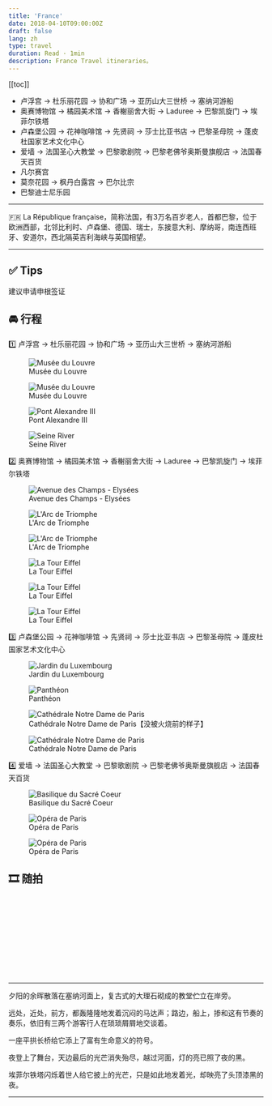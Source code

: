 ```yaml
---
title: 'France'
date: 2018-04-10T09:00:00Z
draft: false
lang: zh
type: travel
duration: Read · 1min
description: France Travel itineraries。
---
```


[[toc]]

- 卢浮宫 → 杜乐丽花园 → 协和广场 → 亚历山大三世桥 → 塞纳河游船
- 奥赛博物馆 → 橘园美术馆 → 香榭丽舍大街 → Laduree → 巴黎凯旋门 → 埃菲尔铁塔
- 卢森堡公园 → 花神咖啡馆 → 先贤祠 → 莎士比亚书店 → 巴黎圣母院 → 蓬皮杜国家艺术文化中心
- 爱墙 → 法国圣心大教堂 → 巴黎歌剧院 → 巴黎老佛爷奥斯曼旗舰店 → 法国春天百货
- 凡尔赛宫
- 莫奈花园 → 枫丹白露宫 → 巴尔比宗
- 巴黎迪士尼乐园

***

🇫🇷 La République française，简称法国，有3万名百岁老人，首都巴黎，位于欧洲西部，北邻比利时、卢森堡、德国、瑞士，东接意大利、摩纳哥，南连西班牙、安道尔，西北隔英吉利海峡与英国相望。

***

## **✅ Tips**

建议申请申根签证

## **🚘 行程**

1️⃣ 卢浮宫 → 杜乐丽花园 → 协和广场 → 亚历山大三世桥 → 塞纳河游船

<figure>
  <img src="https://cdn.3333120.com/article/France/Louvre-1.PNG" alt="Musée du Louvre" />
  <figcaption>Musée du Louvre</figcaption>
</figure>

<figure>
  <img src="https://cdn.3333120.com/article/France/Louvre.png" alt="Musée du Louvre" />
  <figcaption>Musée du Louvre</figcaption>
</figure>

<figure>
  <img src="https://cdn.3333120.com/article/France/Pont-Alexandre-III.png" alt="Pont Alexandre III" />
  <figcaption>Pont Alexandre III</figcaption>
</figure>

<figure>
  <img src="https://cdn.3333120.com/article/France/Seine-River.png" alt="Seine River" />
  <figcaption>Seine River</figcaption>
</figure>

2️⃣ 奥赛博物馆 → 橘园美术馆 → 香榭丽舍大街 → Laduree → 巴黎凯旋门 → 埃菲尔铁塔

<figure>
  <img src="https://cdn.3333120.com/article/France/Avenue-des-Champs.png" alt="Avenue des Champs - Elysées" />
  <figcaption>Avenue des Champs - Elysées</figcaption>
</figure>

<figure>
  <img src="https://cdn.3333120.com/article/France/Arc-de-Triomphe-1.png" alt="L'Arc de Triomphe" />
  <figcaption>L'Arc de Triomphe</figcaption>
</figure>

<figure>
  <img src="https://cdn.3333120.com/article/France/Arc-de-Triomphe-2.png" alt="L'Arc de Triomphe" />
  <figcaption>L'Arc de Triomphe</figcaption>
</figure>

<figure>
  <img src="https://cdn.3333120.com/article/France/Eiffel-Tower-1.PNG" alt="La Tour Eiffel" />
  <figcaption>La Tour Eiffel</figcaption>
</figure>

<figure>
  <img src="https://cdn.3333120.com/article/France/Eiffel-Tower-2.PNG" alt="La Tour Eiffel" />
  <figcaption>La Tour Eiffel</figcaption>
</figure>

<figure>
  <img src="https://cdn.3333120.com/article/France/Eiffel-Tower-3.PNG" alt="La Tour Eiffel" />
  <figcaption>La Tour Eiffel</figcaption>
</figure>

3️⃣ 卢森堡公园 → 花神咖啡馆 → 先贤祠 → 莎士比亚书店 → 巴黎圣母院 → 蓬皮杜国家艺术文化中心

<figure>
  <img src="https://cdn.3333120.com/article/France/Jardin-du-Luxembourg.png" alt="Jardin du Luxembourg" />
  <figcaption>Jardin du Luxembourg</figcaption>
</figure>

<figure>
  <img src="https://cdn.3333120.com/article/France/Pantheon.png" alt="Panthéon" />
  <figcaption>Panthéon</figcaption>
</figure>

<figure>
  <img src="https://cdn.3333120.com/article/France/Notre-Dame.png" alt="Cathédrale Notre Dame de Paris" />
  <figcaption>Cathédrale Notre Dame de Paris【没被火烧前的样子】</figcaption>
</figure>

<figure>
  <img src="https://cdn.3333120.com/article/France/Notre-Dame-2.PNG" alt="Cathédrale Notre Dame de Paris" />
  <figcaption>Cathédrale Notre Dame de Paris</figcaption>
</figure>

4️⃣ 爱墙 → 法国圣心大教堂 → 巴黎歌剧院 → 巴黎老佛爷奥斯曼旗舰店 → 法国春天百货

<figure>
  <img src="https://cdn.3333120.com/article/France/Basilique.png" alt="Basilique du Sacré Coeur" />
  <figcaption>Basilique du Sacré Coeur</figcaption>
</figure>

<figure>
  <img src="https://cdn.3333120.com/article/France/The-Paris-Opera-1.PNG" alt="Opéra de Paris" />
  <figcaption>Opéra de Paris</figcaption>
</figure>

<figure>
  <img src="https://cdn.3333120.com/article/France/The-Paris-Opera-2.PNG" alt="Opéra de Paris" />
  <figcaption>Opéra de Paris</figcaption>
</figure>

## 🎞 随拍
<figure>
  <img src="https://cdn.3333120.com/article/France/France-1.PNG" alt="" />
  <figcaption></figcaption>
</figure>
<figure>
  <img src="https://cdn.3333120.com/article/France/France-2.PNG" alt="" />
  <figcaption></figcaption>
</figure>
<figure>
  <img src="https://cdn.3333120.com/article/France/France-3.PNG" alt="" />
  <figcaption></figcaption>
</figure>
<figure>
  <img src="https://cdn.3333120.com/article/France/France-4.PNG" alt="" />
  <figcaption></figcaption>
</figure>
<figure>
  <img src="https://cdn.3333120.com/article/France/France-5.PNG" alt="" />
  <figcaption></figcaption>
</figure>
<figure>
  <img src="https://cdn.3333120.com/article/France/France-6.PNG" alt="" />
  <figcaption></figcaption>
</figure>
<figure>
  <img src="https://cdn.3333120.com/article/France/France-7.PNG" alt="" />
  <figcaption></figcaption>
</figure>
<figure>
  <img src="https://cdn.3333120.com/article/France/France-8.PNG" alt="" />
  <figcaption></figcaption>
</figure>
<figure>
  <img src="https://cdn.3333120.com/article/France/France-9.PNG" alt="" />
  <figcaption></figcaption>
</figure>
<figure>
  <img src="https://cdn.3333120.com/article/France/France-10.png" alt="" />
  <figcaption></figcaption>
</figure>
<figure>
  <img src="https://cdn.3333120.com/article/France/France-11.png" alt="" />
  <figcaption></figcaption>
</figure>
<figure>
  <img src="https://cdn.3333120.com/article/France/France-12.png" alt="" />
  <figcaption></figcaption>
</figure>


***
夕阳的余晖散落在塞纳河面上，复古式的大理石砌成的教堂伫立在岸旁。

远处，近处，前方，都轰隆隆地发着沉闷的马达声；路边，船上，掺和这有节奏的奏乐，依旧有三两个游客行人在琐琐屑屑地交谈着。

一座平拱长桥给它添上了富有生命意义的符号。

夜登上了舞台，天边最后的光芒消失殆尽，越过河面，灯的亮已照了夜的黑。

埃菲尔铁塔闪烁着世人给它披上的光芒，只是如此地发着光，却映亮了头顶漆黑的夜。
***
